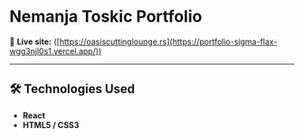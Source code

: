 # Nemanja Toskic Portfolio

🔗 **Live site:** ([https://oasiscuttinglounge.rs](https://portfolio-sigma-flax-wgg3njl0s1.vercel.app/))

---

## 🛠️ Technologies Used

- **React**
- **HTML5 / CSS3**
